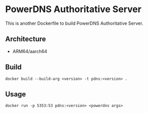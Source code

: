 # PowerDNS Authoritative Server

This is another Dockerfile to build PowerDNS Authoritative Server.

## Architecture
- ARM64/aarch64

## Build
```
docker build --build-arg <version> -t pdns:<version> .
```

## Usage

```
docker run -p 5353:53 pdns:<version> <powerdns args>
```
